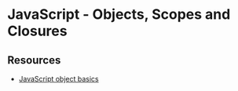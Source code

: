 # JavaScript - Objects, Scopes and Closures
## Resources
- [JavaScript object basics](https://developer.mozilla.org/en-US/docs/Learn/JavaScript/Objects/Basics)